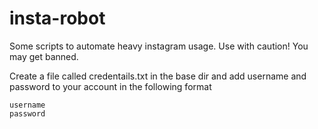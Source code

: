 # insta-robot

Some scripts to automate heavy instagram usage.
Use with caution! You may get banned.

Create a file called credentails.txt in the base dir and add username and password to your account in the following format
```
username
password
```
